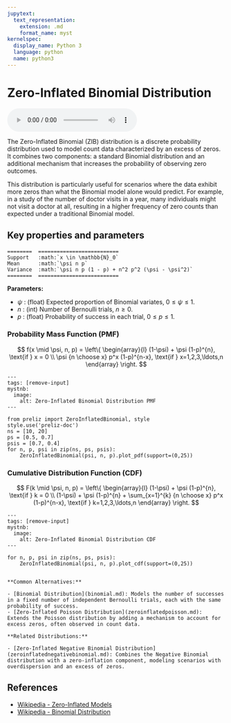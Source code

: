 ```yaml
---
jupytext:
  text_representation:
    extension: .md
    format_name: myst
kernelspec:
  display_name: Python 3
  language: python
  name: python3
---
```

# Zero-Inflated Binomial Distribution

<audio controls> <source src="../../_static/zeroinflatedbinomial.mp3" type="audio/mpeg"> This browser cannot play the pronunciation audio file for this distribution. </audio>

The Zero-Inflated Binomial (ZIB) distribution is a discrete probability distribution used to model count data characterized by an excess of zeros. It combines two components: a standard Binomial distribution and an additional mechanism that increases the probability of observing zero outcomes.

This distribution is particularly useful for scenarios where the data exhibit more zeros than what the Binomial model alone would predict. For example, in a study of the number of doctor visits in a year, many individuals might not visit a doctor at all, resulting in a higher frequency of zero counts than expected under a traditional Binomial model.

## Key properties and parameters

```{eval-rst}
========  ==========================
Support   :math:`x \in \mathbb{N}_0`
Mean      :math:`\psi n p`
Variance  :math:`\psi n p (1 - p) + n^2 p^2 (\psi - \psi^2)`
========  ==========================
```

**Parameters:**

- $\psi$ : (float) Expected proportion of Binomial variates, $0 \leq \psi \leq 1$.
- $n$ : (int) Number of Bernoulli trials, $n \geq 0$.
- $p$ : (float) Probability of success in each trial, $0 \leq p \leq 1$.

### Probability Mass Function (PMF)

$$
f(x \mid \psi, n, p) = \left\{ \begin{array}{l}
    (1-\psi) + \psi (1-p)^{n}, \text{if } x = 0 \\
    \psi {n \choose x} p^x (1-p)^{n-x}, \text{if } x=1,2,3,\ldots,n
    \end{array} \right.
$$

```{code-cell}
---
tags: [remove-input]
mystnb:
  image:
    alt: Zero-Inflated Binomial Distribution PMF
---

from preliz import ZeroInflatedBinomial, style
style.use('preliz-doc')
ns = [10, 20]
ps = [0.5, 0.7]
psis = [0.7, 0.4]
for n, p, psi in zip(ns, ps, psis):
    ZeroInflatedBinomial(psi, n, p).plot_pdf(support=(0,25))
```

### Cumulative Distribution Function (CDF)

$$
F(k \mid \psi, n, p) = \left\{ \begin{array}{l}
    (1-\psi) + \psi (1-p)^{n}, \text{if } k = 0 \\
    (1-\psi) + \psi (1-p)^{n} + \sum_{x=1}^{k} {n \choose x} p^x (1-p)^{n-x}, \text{if } k=1,2,3,\ldots,n
    \end{array} \right.
$$

```{code-cell}
---
tags: [remove-input]
mystnb:
  image:
    alt: Zero-Inflated Binomial Distribution CDF
---

for n, p, psi in zip(ns, ps, psis):
    ZeroInflatedBinomial(psi, n, p).plot_cdf(support=(0,25))
```

```{seealso}

**Common Alternatives:**

- [Binomial Distribution](binomial.md): Models the number of successes in a fixed number of independent Bernoulli trials, each with the same probability of success.
- [Zero-Inflated Poisson Distribution](zeroinflatedpoisson.md): Extends the Poisson distribution by adding a mechanism to account for excess zeros, often observed in count data.

**Related Distributions:**

- [Zero-Inflated Negative Binomial Distribution](zeroinflatednegativebinomial.md): Combines the Negative Binomial distribution with a zero-inflation component, modeling scenarios with overdispersion and an excess of zeros.
```

## References

- [Wikipedia - Zero-Inflated Models](https://en.wikipedia.org/wiki/Zero-inflated_model)
- [Wikipedia - Binomial Distribution](https://en.wikipedia.org/wiki/Binomial_distribution)